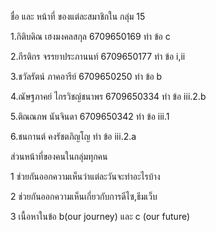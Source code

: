 ชื่อ และ หน้าที่ ของแต่ละสมาชิกใน กลุ่ม 15

1.กิติบดิณ เฮงมงคลสกุล 6709650169 ทำ ข้อ c

2.กีรติกร จรรยาประภานนท์ 6709650177 ทำ ข้อ i,ii 

3.ชวัลรัตน์ ภาคอารีย์ 6709650250 ทำ ข้อ b

4.ณัษฐภาคย์ ไกรวิชญ์ชนาพร 6709650334 ทำ ข้อ iii.2.b

5.ติณณภพ นันจินดา 6709650342 ทำ ข้อ iii.1

6.ชนกานต์ คงรัชตภิญโญ ทำ ข้อ iii.2.a

ส่วนหน้าที่ของคนในกลุ่มทุกคน

1 ช่วยกันออกความเห็นว่าแต่ละวันจะทำอะไรบ้าง

2 ช่วยกันออกความเห็นเกี่ยวกับการดีไซ,ธีมเว็บ

3 เนื้อหาในข้อ b(our journey) และ c (our future)
